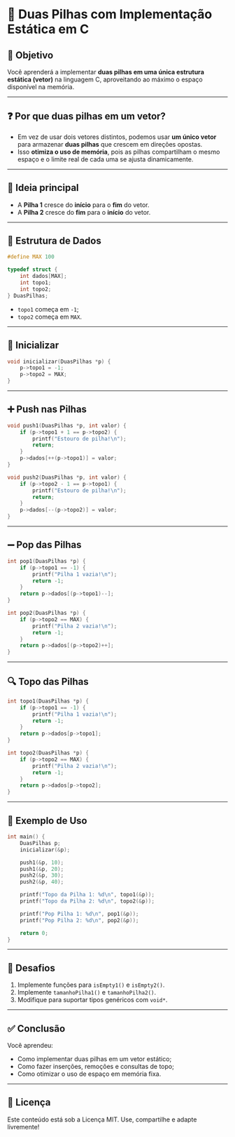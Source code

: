 
# 🧱 Duas Pilhas com Implementação Estática em C

## 📌 Objetivo

Você aprenderá a implementar **duas pilhas em uma única estrutura estática (vetor)** na linguagem C, aproveitando ao máximo o espaço disponível na memória.

---

## ❓ Por que duas pilhas em um vetor?

- Em vez de usar dois vetores distintos, podemos usar **um único vetor** para armazenar **duas pilhas** que crescem em direções opostas.
- Isso **otimiza o uso de memória**, pois as pilhas compartilham o mesmo espaço e o limite real de cada uma se ajusta dinamicamente.

---

## 🧠 Ideia principal

- A **Pilha 1** cresce do **início** para o **fim** do vetor.
- A **Pilha 2** cresce do **fim** para o **início** do vetor.

---

## 🧱 Estrutura de Dados

```c
#define MAX 100

typedef struct {
    int dados[MAX];
    int topo1;
    int topo2;
} DuasPilhas;
```

- `topo1` começa em `-1`;
- `topo2` começa em `MAX`.

---

## 🚀 Inicializar

```c
void inicializar(DuasPilhas *p) {
    p->topo1 = -1;
    p->topo2 = MAX;
}
```

---

## ➕ Push nas Pilhas

```c
void push1(DuasPilhas *p, int valor) {
    if (p->topo1 + 1 == p->topo2) {
        printf("Estouro de pilha!\n");
        return;
    }
    p->dados[++(p->topo1)] = valor;
}

void push2(DuasPilhas *p, int valor) {
    if (p->topo2 - 1 == p->topo1) {
        printf("Estouro de pilha!\n");
        return;
    }
    p->dados[--(p->topo2)] = valor;
}
```

---

## ➖ Pop das Pilhas

```c
int pop1(DuasPilhas *p) {
    if (p->topo1 == -1) {
        printf("Pilha 1 vazia!\n");
        return -1;
    }
    return p->dados[(p->topo1)--];
}

int pop2(DuasPilhas *p) {
    if (p->topo2 == MAX) {
        printf("Pilha 2 vazia!\n");
        return -1;
    }
    return p->dados[(p->topo2)++];
}
```

---

## 🔍 Topo das Pilhas

```c
int topo1(DuasPilhas *p) {
    if (p->topo1 == -1) {
        printf("Pilha 1 vazia!\n");
        return -1;
    }
    return p->dados[p->topo1];
}

int topo2(DuasPilhas *p) {
    if (p->topo2 == MAX) {
        printf("Pilha 2 vazia!\n");
        return -1;
    }
    return p->dados[p->topo2];
}
```

---

## 🧪 Exemplo de Uso

```c
int main() {
    DuasPilhas p;
    inicializar(&p);

    push1(&p, 10);
    push1(&p, 20);
    push2(&p, 30);
    push2(&p, 40);

    printf("Topo da Pilha 1: %d\n", topo1(&p));
    printf("Topo da Pilha 2: %d\n", topo2(&p));

    printf("Pop Pilha 1: %d\n", pop1(&p));
    printf("Pop Pilha 2: %d\n", pop2(&p));

    return 0;
}
```

---

## 🧠 Desafios

1. Implemente funções para `isEmpty1()` e `isEmpty2()`.
2. Implemente `tamanhoPilha1()` e `tamanhoPilha2()`.
3. Modifique para suportar tipos genéricos com `void*`.

---

## ✅ Conclusão

Você aprendeu:

- Como implementar duas pilhas em um vetor estático;
- Como fazer inserções, remoções e consultas de topo;
- Como otimizar o uso de espaço em memória fixa.

---

## 📎 Licença

Este conteúdo está sob a Licença MIT. Use, compartilhe e adapte livremente!
